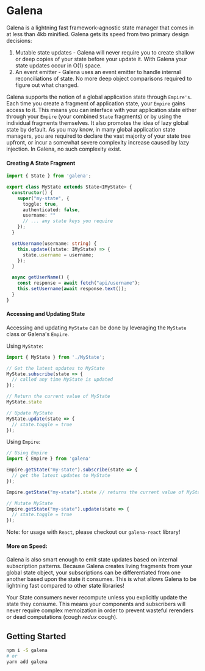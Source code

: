 # Galena

Galena is a lightning fast framework-agnostic state manager that comes in at less than 4kb minified. Galena gets its speed from two primary design decisions:

1. Mutable state updates - Galena will never require you to create shallow or deep copies of your state before your update it. With Galena your state updates occur in O(1) space.
2. An event emitter - Galena uses an event emitter to handle internal reconciliations of state. No more deep object comparisons required to figure out what changed.

Galena supports the notion of a global application state through `Empire's`. Each time you create a fragment of application state, your `Empire` gains access to it. This means you can interface with your application state either through your `Empire` (your combined `State` fragments) or by using the individual fragments themselves. It also promotes the idea of lazy global state by default. As you may know, in many global application state managers, you are required to declare the vast majority of your state tree upfront, or incur a somewhat severe complexity increase caused by lazy injection. In Galena, no such complexity exist.

#### Creating A State Fragment

```TypeScript
import { State } from 'galena';

export class MyState extends State<IMyState> {
  constructor() {
    super("my-state", {
      toggle: true,
      authenticated: false,
      username: ""
      // ... any state keys you require
    });
  }

  setUsername(username: string) {
    this.update((state: IMyState) => {
      state.username = username;
    });
  }

  async getUserName() {
    const response = await fetch("api/username");
    this.setUsername(await response.text());
  }
}
```

#### Accessing and Updating State

Accessing and updating `MyState` can be done by leveraging the `MyState` class or Galena's `Empire`.

Using `MyState`:

```TypeScript
import { MyState } from './MyState';

// Get the latest updates to MyState
MyState.subscribe(state => {
  // called any time MyState is updated
});

// Return the current value of MyState
MyState.state

// Update MyState
MyState.update(state => {
  // state.toggle = true
});
```

Using `Empire`:

```TypeScript
// Using Empire
import { Empire } from 'galena'

Empire.getState("my-state").subscribe(state => {
  // get the latest updates to MyState
});

Empire.getState("my-state").state // returns the current value of MyState

// Mutate MyState
Empire.getState("my-state").update(state => {
  // state.toggle = true
});
```

Note: for usage with `React`, please checkout our `galena-react` library!

#### More on Speed:

Galena is also smart enough to emit state updates based on internal subscription patterns. Because Galena creates living fragments from your global state object, your subscriptions can be differentiated from one another based upon the state it consumes. This is what allows Galena to be lightning fast compared to other state libraries!

Your State consumers never recompute unless you explicitly update the state they consume. This means your components and subscribers will never require complex memoization in order to prevent wasteful rerenders or dead computations (cough _redux_ cough).

## Getting Started

```bash
npm i -S galena
# or
yarn add galena
```
